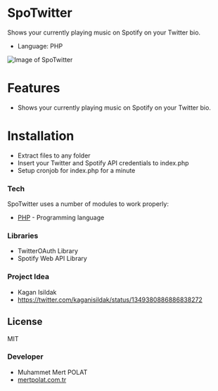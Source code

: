 # SpoTwitter

Shows your currently playing music on Spotify on your Twitter bio.

  - Language: PHP

![Image of SpoTwitter](https://i.hizliresim.com/T2XZDk.png)

# Features

  - Shows your currently playing music on Spotify on your Twitter bio.

# Installation

- Extract files to any folder
- Insert your Twitter and Spotify API credentials to index.php
- Setup cronjob for index.php for a minute
### Tech

SpoTwitter uses a number of modules to work properly:

* [PHP] - Programming language

### Libraries

- TwitterOAuth Library
- Spotify Web API Library

### Project Idea

- Kagan Isildak
- https://twitter.com/kaganisildak/status/1349380886886838272

License
----

MIT

### Developer

- Muhammet Mert POLAT
- [mertpolat.com.tr]

[//]: # (These are reference links used in the body of this note and get stripped out when the markdown processor does its job. There is no need to format nicely because it shouldn't be seen. Thanks SO - http://stackoverflow.com/questions/4823468/store-comments-in-markdown-syntax)

   [PHP]: <http://php.net>
   [mertpolat.com.tr]: <https://mertpolat.com.tr>
